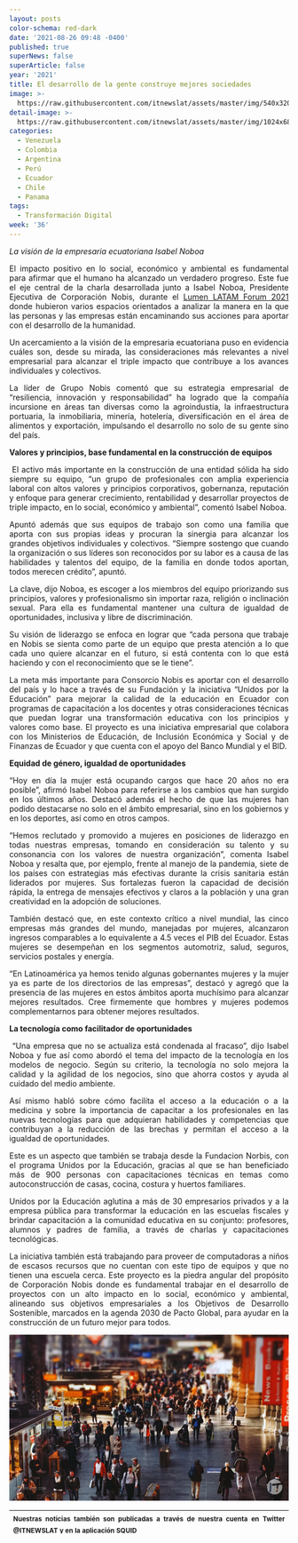 ```yaml
---
layout: posts
color-schema: red-dark
date: '2021-08-26 09:48 -0400'
published: true
superNews: false
superArticle: false
year: '2021'
title: El desarrollo de la gente construye mejores sociedades
image: >-
  https://raw.githubusercontent.com/itnewslat/assets/master/img/540x320/Sociedad-p.jpg
detail-image: >-
  https://raw.githubusercontent.com/itnewslat/assets/master/img/1024x680/Sociedad-g.jpg
categories:
  - Venezuela
  - Colombia
  - Argentina
  - Perú
  - Ecuador
  - Chile
  - Panama
tags:
  - Transformación Digital
week: '36'
---
```

<p style="text-align: justify;"><em>La visión de la empresaria ecuatoriana Isabel Noboa</em></p>
<p style="text-align: justify;">El impacto positivo en lo social, económico y ambiental es fundamental para afirmar que el humano ha alcanzado un verdadero progreso. Este fue el eje central de la charla desarrollada junto a Isabel Noboa, Presidente Ejecutiva de Corporación Nobis, durante el <a href="https://brandcom.us4.list-manage.com/track/click?u=9581ae7daa795e06b11c9f476&amp;id=51f4255314&amp;e=446b3b5f3e">Lumen LATAM Forum 2021</a> donde hubieron varios espacios orientados a analizar la manera en la que las personas y las empresas están encaminando sus acciones para aportar con el desarrollo de la humanidad.</p>
<p style="text-align: justify;">Un acercamiento a la visión de la empresaria ecuatoriana puso en evidencia cuáles son, desde su mirada, las consideraciones más relevantes a nivel empresarial para alcanzar el triple impacto que contribuye a los avances individuales y colectivos.</p>
<p style="text-align: justify;">La líder de Grupo Nobis comentó que su estrategia empresarial de “resiliencia, innovación y responsabilidad” ha logrado que la compañía incursione en áreas tan diversas como la agroindustia, la infraestructura portuaria, la inmobiliaria, minería, hotelería, diversificación en el área de alimentos y exportación, impulsando el desarrollo no solo de su gente sino del país.</p>
<p style="text-align: justify;"><strong>Valores y principios, base fundamental en la construcción de equipos</strong></p>
<p style="text-align: justify;"> El activo más importante en la construcción de una entidad sólida ha sido siempre su equipo, “un grupo de profesionales con amplia experiencia laboral con altos valores y principios corporativos, gobernanza, reputación y enfoque para generar crecimiento, rentabilidad y desarrollar proyectos de triple impacto, en lo social, económico y ambiental”, comentó Isabel Noboa.</p>
<p style="text-align: justify;">Apuntó además que sus equipos de trabajo son como una familia que aporta con sus propias ideas y procuran la sinergia para alcanzar los grandes objetivos individuales y colectivos. “Siempre sostengo que cuando la organización o sus líderes son reconocidos por su labor es a causa de las habilidades y talentos del equipo, de la familia en donde todos aportan, todos merecen crédito”, apuntó.</p>
<p style="text-align: justify;">La clave, dijo Noboa, es escoger a los miembros del equipo priorizando sus principios, valores y profesionalismo sin importar raza, religión o inclinación sexual. Para ella es fundamental mantener una cultura de igualdad de oportunidades, inclusiva y libre de discriminación.</p>
<p style="text-align: justify;">Su visión de liderazgo se enfoca en lograr que “cada persona que trabaje en Nobis se sienta como parte de un equipo que presta atención a lo que cada uno quiere alcanzar en el futuro, si está contenta con lo que está haciendo y con el reconocimiento que se le tiene”.</p>
<p style="text-align: justify;">La meta más importante para Consorcio Nobis es aportar con el desarrollo del país y lo hace a través de su Fundación y la iniciativa “Unidos por la Educación” para mejorar la calidad de la educación en Ecuador con programas de capacitación a los docentes y otras consideraciones técnicas que puedan lograr una transformación educativa con los principios y valores como base. El proyecto es una iniciativa empresarial que colabora con los Ministerios de Educación, de Inclusión Económica y Social y de Finanzas de Ecuador y que cuenta con el apoyo del Banco Mundial y el BID.</p>
<p style="text-align: justify;"><strong>Equidad de género, igualdad de oportunidades</strong></p>
<p style="text-align: justify;">“Hoy en día la mujer está ocupando cargos que hace 20 años no era posible”, afirmó Isabel Noboa para referirse a los cambios que han surgido en los últimos años. Destacó además el hecho de que las mujeres han podido destacarse no solo en el ámbito empresarial, sino en los gobiernos y en los deportes, así como en otros campos.</p>
<p style="text-align: justify;">“Hemos reclutado y promovido a mujeres en posiciones de liderazgo en todas nuestras empresas, tomando en consideración su talento y su consonancia con los valores de nuestra organización”, comenta Isabel Noboa y resalta que, por ejemplo, frente al manejo de la pandemia, siete de los países con estrategias más efectivas durante la crisis sanitaria están liderados por mujeres. Sus fortalezas fueron la capacidad de decisión rápida, la entrega de mensajes efectivos y claros a la población y una gran creatividad en la adopción de soluciones.</p>
<p style="text-align: justify;">También destacó que, en este contexto crítico a nivel mundial, las cinco empresas más grandes del mundo, manejadas por mujeres, alcanzaron ingresos comparables a lo equivalente a 4.5 veces el PIB del Ecuador. Estas mujeres se desempeñan en los segmentos automotriz, salud, seguros, servicios postales y energía.</p>
<p style="text-align: justify;">“En Latinoamérica ya hemos tenido algunas gobernantes mujeres y la mujer ya es parte de los directorios de las empresas”, destacó y agregó que la presencia de las mujeres en estos ámbitos aporta muchísimo para alcanzar mejores resultados. Cree firmemente que hombres y mujeres podemos complementarnos para obtener mejores resultados.</p>
<p style="text-align: justify;"><strong>La tecnología como facilitador de oportunidades</strong></p>
<p style="text-align: justify;"> “Una empresa que no se actualiza está condenada al fracaso”, dijo Isabel Noboa y fue así como abordó el tema del impacto de la tecnología en los modelos de negocio. Según su criterio, la tecnología no solo mejora la calidad y la agilidad de los negocios, sino que ahorra costos y ayuda al cuidado del medio ambiente.</p>
<p style="text-align: justify;">Así mismo habló sobre cómo facilita el acceso a la educación o a la medicina y sobre la importancia de capacitar a los profesionales en las nuevas tecnologías para que adquieran habilidades y competencias que contribuyan a la reducción de las brechas y permitan el acceso a la igualdad de oportunidades.</p>
<p style="text-align: justify;">Este es un aspecto que también se trabaja desde la Fundacion Norbis, con el programa Unidos por la Educación, gracias al que se han beneficiado más de 900 personas con capacitaciones técnicas en temas como autoconstrucción de casas, cocina, costura y huertos familiares.</p>
<p style="text-align: justify;">Unidos por la Educación aglutina a más de 30 empresarios privados y a la empresa pública para transformar la educación en las escuelas fiscales y brindar capacitación a la comunidad educativa en su conjunto: profesores, alumnos y padres de familia, a través de charlas y capacitaciones tecnológicas.</p>
<p style="text-align: justify;">La iniciativa también está trabajando para proveer de computadoras a niños de escasos recursos que no cuentan con este tipo de equipos y que no tienen una escuela cerca. Este proyecto es la piedra angular del propósito de Corporación Nobis donde es fundamental trabajar en el desarrollo de proyectos con un alto impacto en lo social, económico y ambiental, alineando sus objetivos empresariales a los Objetivos de Desarrollo Sostenible, marcados en la agenda 2030 de Pacto Global, para ayudar en la construcción de un futuro mejor para todos.</p>

![](https://raw.githubusercontent.com/itnewslat/assets/master/img/540x320/Sociedad-p.jpg)

<table style="height: 42px;" width="569">
<tbody>
<tr>
<td style="text-align: justify;"><sub><strong>Nuestras noticias también son publicadas a través de nuestra cuenta en Twitter <a href="https://twitter.com/itnewslat?lang=es">@ITNEWSLAT</a> y en la aplicación <a href="https://squidapp.co/en/">SQUID</a></strong></sub></td>
</tr>
</tbody>
</table>
